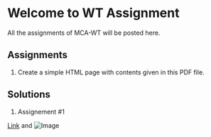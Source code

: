 # Welcome to WT Assignment

All the assignments of MCA-WT will be posted here.

## Assignments

1. Create a simple HTML page with contents given in this PDF file.

## Solutions
1. Assignement #1

[Link](url) and ![Image](src)
```

